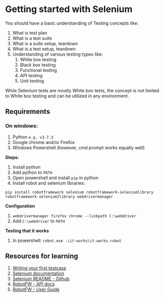 # Getting started with Selenium

You should have a basic understanding of Testing concepts like:

1. What is test plan
1. What is a test suite
1. What is a suite setup, teardown
1. What is a test setup, teardown
1. Understanding of various testing types like:
    1. White box testing
    1. Black box testing
    1. Functional testing
    1. API testing
    1. Unit testing

While Selenium tests are mostly White box tests, the concept is not
limited to White box testing and can be utilized in any environment.

## Requirements

### On windows:

1. Python `e.g. v3.7.3`
1. Google chrome and/or Firefox
1. Windows Powershell (however, cmd prompt works equally well)

**Steps:**
1. Install python
1. Add python to `PATH`
1. Open powershell and install `pip` in python
1. Install robot and selenium libraries:

`pip install robotframework selenium robotframework-seleniumlibrary robotframework-selenium2library webdrivermanager`

**Configuration**
1. `webdrivermanager firefox chrome --linkpath C:\webdriver`
1. Add `C:\webdriver` to `PATH`

**Testing that it works**
1. In powershell: `robot.exe .\it-works\it-works.robot`

## Resources for learning
1. [Writing your first testcase](https://www.youtube.com/watch?v=ZPqtGfPHsMA)
1. [Selenium documentation](http://rtomac.github.io/robotframework-selenium2library/doc/Selenium2Library.html)
1. [Selenium README - Github](https://github.com/robotframework/SeleniumLibrary)
1. [RobotFW - API docs](https://robot-framework.readthedocs.io/en/v3.1.1/)
1. [RobotFW - User Guide](https://robotframework.org/robotframework/latest/RobotFrameworkUserGuide.html)
